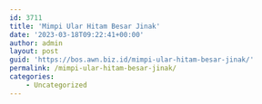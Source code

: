 ```yaml
---
id: 3711
title: 'Mimpi Ular Hitam Besar Jinak'
date: '2023-03-18T09:22:41+00:00'
author: admin
layout: post
guid: 'https://bos.awn.biz.id/mimpi-ular-hitam-besar-jinak/'
permalink: /mimpi-ular-hitam-besar-jinak/
categories:
    - Uncategorized
---
```


